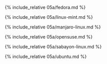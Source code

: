{% include_relative 05a/fedora.md %}

{% include_relative 05a/linux-mint.md %}

{% include_relative 05a/manjaro-linux.md %}

{% include_relative 05a/opensuse.md %}

{% include_relative 05a/sabayon-linux.md %}

{% include_relative 05a/ubuntu.md %}
